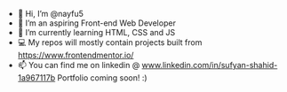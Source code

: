 - 👋 Hi, I’m @nayfu5
- 👀 I’m an aspiring Front-end Web Developer
- 🌱 I’m currently learning HTML, CSS and JS
- 💻 My repos will mostly contain projects built from https://www.frontendmentor.io/
- 📫 You can find me on linkedin @ www.linkedin.com/in/sufyan-shahid-1a967117b
  Portfolio coming soon! :)


